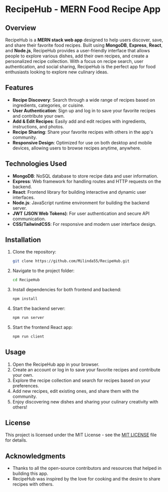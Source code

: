 # RecipeHub - MERN Food Recipe App

## Overview

RecipeHub is a **MERN stack web app** designed to help users discover, save, and share their favorite food recipes. Built using **MongoDB**, **Express**, **React**, and **Node.js**, RecipeHub provides a user-friendly interface that allows people to explore various dishes, add their own recipes, and create a personalized recipe collection. With a focus on recipe search, user authentication, and social sharing, RecipeHub is the perfect app for food enthusiasts looking to explore new culinary ideas.

## Features

- **Recipe Discovery**: Search through a wide range of recipes based on ingredients, categories, or cuisine.
- **User Authentication**: Sign up and log in to save your favorite recipes and contribute your own.
- **Add & Edit Recipes**: Easily add and edit recipes with ingredients, instructions, and photos.
- **Recipe Sharing**: Share your favorite recipes with others in the app's community.
- **Responsive Design**: Optimized for use on both desktop and mobile devices, allowing users to browse recipes anytime, anywhere.

## Technologies Used

- **MongoDB**: NoSQL database to store recipe data and user information.
- **Express**: Web framework for handling routes and HTTP requests on the backend.
- **React**: Frontend library for building interactive and dynamic user interfaces.
- **Node.js**: JavaScript runtime environment for building the backend server.
- **JWT (JSON Web Tokens)**: For user authentication and secure API communication.
- **CSS/TailwindCSS**: For responsive and modern user interface design.

## Installation

1. Clone the repository:
    ```bash
    git clone https://github.com/Milinda55/RecipeHub.git
    ```
2. Navigate to the project folder:
    ```bash
    cd RecipeHub
    ```
3. Install dependencies for both frontend and backend:
    ```bash
    npm install
    ```
4. Start the backend server:
    ```bash
    npm run server
    ```
5. Start the frontend React app:
    ```bash
    npm run client
    ```

## Usage

1. Open the RecipeHub app in your browser.
2. Create an account or log in to save your favorite recipes and contribute your own.
3. Explore the recipe collection and search for recipes based on your preferences.
4. Add new recipes, edit existing ones, and share them with the community.
5. Enjoy discovering new dishes and sharing your culinary creativity with others!

## License

This project is licensed under the MIT License - see the [MIT LICENSE](LICENSE.txt) file for details.

## Acknowledgments

- Thanks to all the open-source contributors and resources that helped in building this app.
- RecipeHub was inspired by the love for cooking and the desire to share recipes with others.
